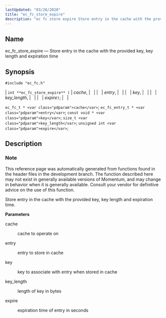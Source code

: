 ```yaml
---
lastUpdated: "03/26/2020"
title: "ec_fc_store_expire"
description: "ec fc store expire Store entry in the cache with the provided key key length and expiration time int ec fc store expire cache entry key key length expire ec fc t cache ec fc entry t entry const void key size t key length unsigned int expire This reference..."
---
```


<a name="apis.ec_fc_store_expire"></a> 
## Name

ec_fc_store_expire — Store entry in the cache with the provided key, key length and expiration time

## Synopsis

`#include "ec_fc.h"`

| `int **ec_fc_store_expire** (` | <var class="pdparam">cache</var>, |   |
|   | <var class="pdparam">entry</var>, |   |
|   | <var class="pdparam">key</var>, |   |
|   | <var class="pdparam">key_length</var>, |   |
|   | <var class="pdparam">expire</var>`)`; |   |

`ec_fc_t * <var class="pdparam">cache</var>`;
`ec_fc_entry_t * <var class="pdparam">entry</var>`;
`const void * <var class="pdparam">key</var>`;
`size_t <var class="pdparam">key_length</var>`;
`unsigned int <var class="pdparam">expire</var>`;<a name="idp52365504"></a> 
## Description

### Note

This reference page was automatically generated from functions found in the header files in the development branch. The function described here may not exist in generally available versions of Momentum, and may change in behavior when it is generally available. Consult your vendor for definitive advice on the use of this function.

Store entry in the cache with the provided key, key length and expiration time.

**<a name="idp52368416"></a> Parameters**

<dl class="variablelist">

<dt>cache</dt>

<dd>

cache to operate on

</dd>

<dt>entry</dt>

<dd>

entry to store in cache

</dd>

<dt>key</dt>

<dd>

key to associate with entry when stored in cache

</dd>

<dt>key_length</dt>

<dd>

length of key in bytes

</dd>

<dt>expire</dt>

<dd>

expiration time of entry in seconds

</dd>

</dl>